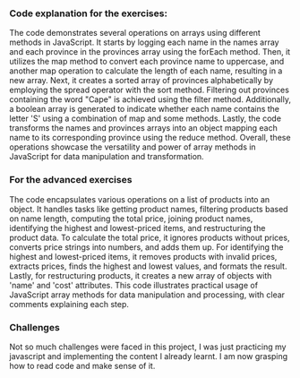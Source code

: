 ### Code explanation for the exercises:

The code demonstrates several operations on arrays using different methods in JavaScript. It starts by logging each name in the names array and each province in the provinces array using the forEach method. Then, it utilizes the map method to convert each province name to uppercase, and another map operation to calculate the length of each name, resulting in a new array. Next, it creates a sorted array of provinces alphabetically by employing the spread operator with the sort method. Filtering out provinces containing the word "Cape" is achieved using the filter method. Additionally, a boolean array is generated to indicate whether each name contains the letter 'S' using a combination of map and some methods. Lastly, the code transforms the names and provinces arrays into an object mapping each name to its corresponding province using the reduce method. Overall, these operations showcase the versatility and power of array methods in JavaScript for data manipulation and transformation.

### For the advanced exercises

The code encapsulates various operations on a list of products into an object. It handles tasks like getting product names, filtering products based on name length, computing the total price, joining product names, identifying the highest and lowest-priced items, and restructuring the product data. To calculate the total price, it ignores products without prices, converts price strings into numbers, and adds them up. For identifying the highest and lowest-priced items, it removes products with invalid prices, extracts prices, finds the highest and lowest values, and formats the result. Lastly, for restructuring products, it creates a new array of objects with 'name' and 'cost' attributes. This code illustrates practical usage of JavaScript array methods for data manipulation and processing, with clear comments explaining each step.

### Challenges 
Not so much challenges were faced in this project, I was just practicing my javascript and implementing the content I already learnt. I am now grasping how to read code and make sense of it.


